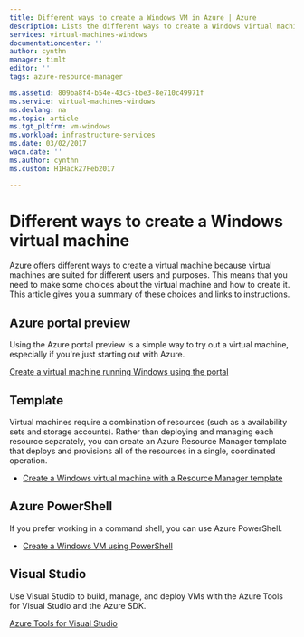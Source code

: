 ```yaml
---
title: Different ways to create a Windows VM in Azure | Azure
description: Lists the different ways to create a Windows virtual machine with Resource Manager.
services: virtual-machines-windows
documentationcenter: ''
author: cynthn
manager: timlt
editor: ''
tags: azure-resource-manager

ms.assetid: 809ba8f4-b54e-43c5-bbe3-8e710c49971f
ms.service: virtual-machines-windows
ms.devlang: na
ms.topic: article
ms.tgt_pltfrm: vm-windows
ms.workload: infrastructure-services
ms.date: 03/02/2017
wacn.date: ''
ms.author: cynthn
ms.custom: H1Hack27Feb2017

---
```

# Different ways to create a Windows virtual machine

Azure offers different ways to create a virtual machine because virtual machines are suited for different users and purposes. This means that you need to make some choices about the virtual machine and how to create it. This article gives you a summary of these choices and links to instructions.

## Azure portal preview
Using the Azure portal preview is a simple way to try out a virtual machine, especially if you're just starting out with Azure. 

[Create a virtual machine running Windows using the portal](../virtual-machines-windows-hero-tutorial.md?toc=%2fvirtual-machines%2fwindows%2ftoc.json)

## Template
Virtual machines require a combination of resources (such as a availability sets and storage accounts). Rather than deploying and managing each resource separately, you can create an Azure Resource Manager template that deploys and provisions all of the resources in a single, coordinated operation.

* [Create a Windows virtual machine with a Resource Manager template](ps-template.md?toc=%2fvirtual-machines%2fwindows%2ftoc.json)

## Azure PowerShell
If you prefer working in a command shell, you can use Azure PowerShell.

* [Create a Windows VM using PowerShell](../virtual-machines-windows-ps-create.md?toc=%2fvirtual-machines%2fwindows%2ftoc.json)

## Visual Studio
Use Visual Studio to build, manage, and deploy VMs with the Azure Tools for Visual Studio and the Azure SDK.

[Azure Tools for Visual Studio](https://www.visualstudio.com/features/azure-tools-vs)
